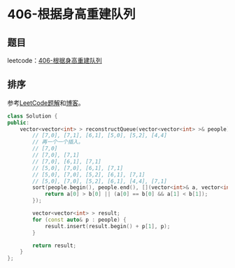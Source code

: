 # 406-根据身高重建队列

## 题目

leetcode：[406-根据身高重建队列](https://leetcode-cn.com/problems/queue-reconstruction-by-height/)

## 排序

参考[LeetCode题解](https://leetcode-cn.com/problems/queue-reconstruction-by-height/solution/406-gen-ju-shen-gao-zhong-jian-dui-lie-java-xian-p/)和[博客](https://github.com/grandyang/leetcode/issues/406)。

```c++
class Solution {
public:
    vector<vector<int> > reconstructQueue(vector<vector<int> >& people) {
        // [7,0], [7,1], [6,1], [5,0], [5,2], [4,4]
        // 再一个一个插入。
        // [7,0]
        // [7,0], [7,1]
        // [7,0], [6,1], [7,1]
        // [5,0], [7,0], [6,1], [7,1]
        // [5,0], [7,0], [5,2], [6,1], [7,1]
        // [5,0], [7,0], [5,2], [6,1], [4,4], [7,1]
        sort(people.begin(), people.end(), [](vector<int>& a, vector<int>& b) {
            return a[0] > b[0] || (a[0] == b[0] && a[1] < b[1]);
        });

        vector<vector<int> > result;
        for (const auto& p : people) {
            result.insert(result.begin() + p[1], p);
        }

        return result;
    }
};
```

